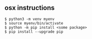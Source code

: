 

## osx instructions

```
$ python3 -m venv myenv
$ source myenv/bin/activate
$ python -m pip install <some package>
$ pip install --upgrade pip
```


